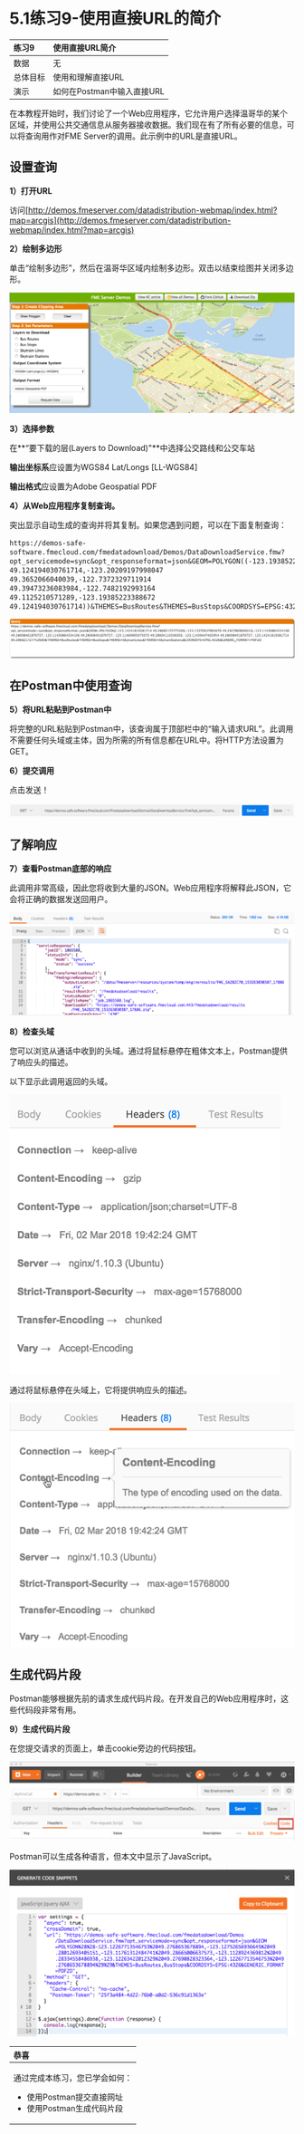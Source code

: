 # 5.1练习9-使用直接URL的简介

|  练习9 |  使用直接URL简介 |
| :--- | :--- |
| 数据 | 无 |
| 总体目标 |  使用和理解直接URL |
| 演示 |  如何在Postman中输入直接URL |

在本教程开始时，我们讨论了一个Web应用程序，它允许用户选择温哥华的某个区域，并使用公共交通信息从服务器接收数据。我们现在有了所有必要的信息，可以将查询用作对FME Server的调用。此示例中的URL是直接URL。

## 设置查询

  
 **1）打开URL**

访问[http://demos.fmeserver.com/datadistribution-webmap/index.html?map=arcgis](http://demos.fmeserver.com/datadistribution-webmap/index.html?map=arcgis)

  
 **2）绘制多边形**

单击“绘制多边形”，然后在温哥华区域内绘制多边形。双击以结束绘图并关闭多边形。

[![](../.gitbook/assets/image5.1.1.webappsetup.png)](https://github.com/xuhengxx/FMETraining-1/tree/b47e2c2ddcf98cce07f6af233242f0087d2d374d/FMESERVER_RESTAPI5WebServices/Images/image5.1.1.WebAppSetUp.png)

  
 **3）选择参数**

在**“要下载的层\(Layers to Download\)"**中选择公交路线和公交车站

**输出坐标系**应设置为WGS84 Lat/Longs \[LL-WGS84\]

**输出格式**应设置为Adobe Geospatial PDF

  
 **4）从Web应用程序复制查询。**

突出显示自动生成的查询并将其复制。如果您遇到问题，可以在下面复制查询：

```text
https://demos-safe-software.fmecloud.com/fmedatadownload/Demos/DataDownloadService.fmw?opt_servicemode=sync&opt_responseformat=json&GEOM=POLYGON((-123.19385223388672 49.124194030761714,-123.20209197998047 49.3652066040039,-122.7372329711914 49.39473236083984,-122.7482192993164 49.1125210571289,-123.19385223388672 49.124194030761714))&THEMES=BusRoutes&THEMES=BusStops&COORDSYS=EPSG:4326&GENERIC_FORMAT=PDF2D
```

[![](../.gitbook/assets/image5.1.2.query.png)](https://github.com/xuhengxx/FMETraining-1/tree/b47e2c2ddcf98cce07f6af233242f0087d2d374d/FMESERVER_RESTAPI5WebServices/Images/image5.1.2.Query.png)

## 在Postman中使用查询

  
 **5）将URL粘贴到Postman中**

将完整的URL粘贴到Postman中，该查询属于顶部栏中的“输入请求URL”。此调用不需要任何头域或主体，因为所需的所有信息都在URL中。将HTTP方法设置为GET。

  
 **6）提交调用**

点击发送！

[![](../.gitbook/assets/image5.1.3.submitquery.png)](https://github.com/xuhengxx/FMETraining-1/tree/b47e2c2ddcf98cce07f6af233242f0087d2d374d/FMESERVER_RESTAPI5WebServices/Images/image5.1.3.SubmitQuery.png)

## 了解响应

  
 **7）查看Postman底部的响应**

此调用非常高级，因此您将收到大量的JSON。Web应用程序将解释此JSON，它会将正确的数据发送回用户。

[![](../.gitbook/assets/image5.1.3b.response.png)](https://github.com/xuhengxx/FMETraining-1/tree/b47e2c2ddcf98cce07f6af233242f0087d2d374d/FMESERVER_RESTAPI5WebServices/Images/image5.1.3b.Response.png)

  
 **8）检查头域**

您可以浏览从通话中收到的头域。通过将鼠标悬停在粗体文本上，Postman提供了响应头的描述。

以下显示此调用返回的头域。

[![](../.gitbook/assets/image5.1.4.responseheaderspostman.png)](https://github.com/xuhengxx/FMETraining-1/tree/b47e2c2ddcf98cce07f6af233242f0087d2d374d/FMESERVER_RESTAPI5WebServices/Images/image5.1.4.ResponseHeadersPostman.png)

通过将鼠标悬停在头域上，它将提供响应头的描述。

[![](../.gitbook/assets/image5.1.5.responseheader.png)](https://github.com/xuhengxx/FMETraining-1/tree/b47e2c2ddcf98cce07f6af233242f0087d2d374d/FMESERVER_RESTAPI5WebServices/Images/image5.1.5.ResponseHeader.png)

## 生成代码片段

Postman能够根据先前的请求生成代码片段。在开发自己的Web应用程序时，这些代码段非常有用。

  
 **9）生成代码片段**

在您提交请求的页面上，单击cookie旁边的代码按钮。

[![](../.gitbook/assets/image5.1.6.codesnippets.png)](https://github.com/xuhengxx/FMETraining-1/tree/b47e2c2ddcf98cce07f6af233242f0087d2d374d/FMESERVER_RESTAPI5WebServices/Images/image5.1.6.CodeSnippets.png)

Postman可以生成各种语言，但本文中显示了JavaScript。

[![](../.gitbook/assets/image5.1.7.viewcodesnip.png)](https://github.com/xuhengxx/FMETraining-1/tree/b47e2c2ddcf98cce07f6af233242f0087d2d374d/FMESERVER_RESTAPI5WebServices/Images/image5.1.7.ViewCodeSnip.png)

<table>
  <thead>
    <tr>
      <th style="text-align:left">恭喜</th>
    </tr>
  </thead>
  <tbody>
    <tr>
      <td style="text-align:left">
        <p>通过完成本练习，您已学会如何：
          <br />
        </p>
        <ul>
          <li>使用Postman提交直接网址</li>
          <li>使用Postman生成代码片段</li>
        </ul>
      </td>
    </tr>
  </tbody>
</table>